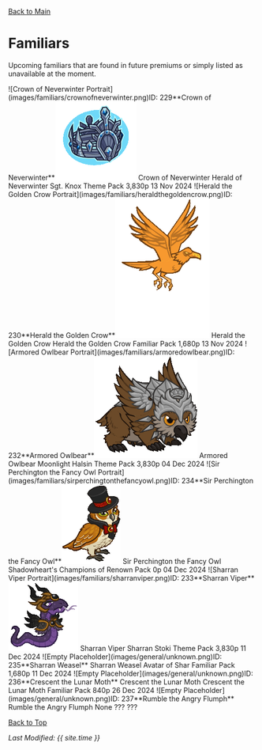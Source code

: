 [Back to Main](index.md)

# Familiars

Upcoming familiars that are found in future premiums or simply listed as unavailable at the moment.

<span class="skinTableColumn">
    <span class="skinTableRow">
        <span class="skinTableIcon">
            <span class="skinTooltipHolder" style="width:max-content">![Crown of Neverwinter Portrait](images/familiars/crownofneverwinter.png)<span class="featTooltipContents">ID: 229**Crown of Neverwinter**<img src="images/familiars/crownofneverwinter.gif" alt="Crown of Neverwinter Model Gif" style="width:auto;height:auto;max-width:100%;max-height:100%"></span></span>
        </span>
        <span class="skinTableName">
            Crown of Neverwinter
        </span>
        <span class="skinTableSource">
            Herald of Neverwinter Sgt. Knox Theme Pack
        </span>
        <span class="skinTableCost">
            3,830p
        </span>
        <span class="skinTableDate">
            13 Nov 2024
        </span>
    </span>
    <span class="skinTableRow">
        <span class="skinTableIcon">
            <span class="skinTooltipHolder" style="width:max-content">![Herald the Golden Crow Portrait](images/familiars/heraldthegoldencrow.png)<span class="featTooltipContents">ID: 230**Herald the Golden Crow**<img src="images/familiars/heraldthegoldencrow.gif" alt="Herald the Golden Crow Model Gif" style="width:auto;height:auto;max-width:100%;max-height:100%"></span></span>
        </span>
        <span class="skinTableName">
            Herald the Golden Crow
        </span>
        <span class="skinTableSource">
            Herald the Golden Crow Familiar Pack
        </span>
        <span class="skinTableCost">
            1,680p
        </span>
        <span class="skinTableDate">
            13 Nov 2024
        </span>
    </span>
    <span class="skinTableRow">
        <span class="skinTableIcon">
            <span class="skinTooltipHolder" style="width:max-content">![Armored Owlbear Portrait](images/familiars/armoredowlbear.png)<span class="featTooltipContents">ID: 232**Armored Owlbear**<img src="images/familiars/armoredowlbear.gif" alt="Armored Owlbear Model Gif" style="width:auto;height:auto;max-width:100%;max-height:100%"></span></span>
        </span>
        <span class="skinTableName">
            Armored Owlbear
        </span>
        <span class="skinTableSource">
            Moonlight Halsin Theme Pack
        </span>
        <span class="skinTableCost">
            3,830p
        </span>
        <span class="skinTableDate">
            04 Dec 2024
        </span>
    </span>
    <span class="skinTableRow">
        <span class="skinTableIcon">
            <span class="skinTooltipHolder" style="width:max-content">![Sir Perchington the Fancy Owl Portrait](images/familiars/sirperchingtonthefancyowl.png)<span class="featTooltipContents">ID: 234**Sir Perchington the Fancy Owl**<img src="images/familiars/sirperchingtonthefancyowl.gif" alt="Sir Perchington the Fancy Owl Model Gif" style="width:auto;height:auto;max-width:100%;max-height:100%"></span></span>
        </span>
        <span class="skinTableName">
            Sir Perchington the Fancy Owl
        </span>
        <span class="skinTableSource">
            Shadowheart's Champions of Renown Pack
        </span>
        <span class="skinTableCost">
            0p
        </span>
        <span class="skinTableDate">
            04 Dec 2024
        </span>
    </span>
    <span class="skinTableRow">
        <span class="skinTableIcon">
            <span class="skinTooltipHolder" style="width:max-content">![Sharran Viper Portrait](images/familiars/sharranviper.png)<span class="featTooltipContents">ID: 233**Sharran Viper**<img src="images/familiars/sharranviper.gif" alt="Sharran Viper Model Gif" style="width:auto;height:auto;max-width:100%;max-height:100%"></span></span>
        </span>
        <span class="skinTableName">
            Sharran Viper
        </span>
        <span class="skinTableSource">
            Sharran Stoki Theme Pack
        </span>
        <span class="skinTableCost">
            3,830p
        </span>
        <span class="skinTableDate">
            11 Dec 2024
        </span>
    </span>
    <span class="skinTableRow">
        <span class="skinTableIcon">
            <span class="skinTooltipHolder" style="width:max-content">![Empty Placeholder](images/general/unknown.png)<span class="featTooltipContents">ID: 235**Sharran Weasel**</span></span>
        </span>
        <span class="skinTableName">
            Sharran Weasel
        </span>
        <span class="skinTableSource">
            Avatar of Shar Familiar Pack
        </span>
        <span class="skinTableCost">
            1,680p
        </span>
        <span class="skinTableDate">
            11 Dec 2024
        </span>
    </span>
    <span class="skinTableRow">
        <span class="skinTableIcon">
            <span class="skinTooltipHolder" style="width:max-content">![Empty Placeholder](images/general/unknown.png)<span class="featTooltipContents">ID: 236**Crescent the Lunar Moth**</span></span>
        </span>
        <span class="skinTableName">
            Crescent the Lunar Moth
        </span>
        <span class="skinTableSource">
            Crescent the Lunar Moth Familiar Pack
        </span>
        <span class="skinTableCost">
            840p
        </span>
        <span class="skinTableDate">
            26 Dec 2024
        </span>
    </span>
    <span class="skinTableRow">
        <span class="skinTableIcon">
            <span class="skinTooltipHolder" style="width:max-content">![Empty Placeholder](images/general/unknown.png)<span class="featTooltipContents">ID: 237**Rumble the Angry Flumph**</span></span>
        </span>
        <span class="skinTableName">
            Rumble the Angry Flumph
        </span>
        <span class="skinTableSource">
            None
        </span>
        <span class="skinTableCost">
            ???
        </span>
        <span class="skinTableDate">
            ???
        </span>
    </span>
</span>

[Back to Top](#top)

*Last Modified: {{ site.time }}*